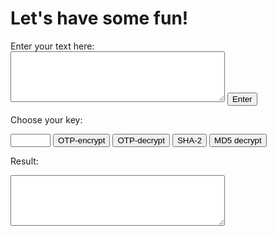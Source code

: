 <h1>Let's have some fun!</h1>
Enter your text here:<br>
<textarea rows="5" cols="40" id="myTextarea"></textarea>
<input type="submit" value="Enter">

Choose your key:
<form action="/action_page.php">
<input type="number" name="quantity" min="1" max="100">
<input type="submit" value="OTP-encrypt"> <input type="submit" value="OTP-decrypt"> <input type="submit" value="SHA-2"> <input type="submit" value="MD5 decrypt">

<p>Result:</p>
<textarea rows="5" cols="40" id="myTextarea"> </textarea>
